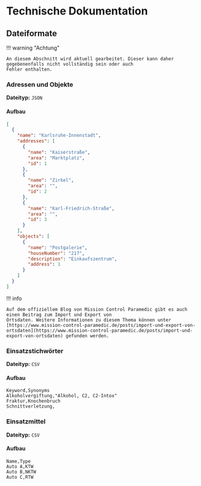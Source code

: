 # Technische Dokumentation

## Dateiformate

!!! warning "Achtung"

    An diesem Abschnitt wird aktuell gearbeitet. Dieser kann daher gegebenenfalls nicht vollständig sein oder auch 
    Fehler enthalten.

### Adressen und Objekte

**Dateityp:** `JSON`

#### Aufbau

```json title="Beispieldatei"
[
  {
    "name": "Karlsruhe-Innenstadt",
    "addresses": [
      {
        "name": "Kaiserstraße",
        "area": "Marktplatz",
        "id": 1
      },
      {
        "name": "Zirkel",
        "area": "",
        "id": 2
      },
      {
        "name": "Karl-Friedrich-Straße",
        "area": "",
        "id": 3
      }
    ],
    "objects": [
      {
        "name": "Postgalerie",
        "houseNumber": "217",
        "description": "Einkaufszentrum",
        "address": 1
      }
    ]
  }
]
```

!!! info

    Auf dem offiziellem Blog von Mission Control Paramedic gibt es auch einen Beitrag zum Import und Export von 
    Ortsdaten. Weitere Informationen zu diesem Thema können unter 
    [https://www.mission-control-paramedic.de/posts/import-und-export-von-ortsdaten](https://www.mission-control-paramedic.de/posts/import-und-export-von-ortsdaten) gefunden werden.

### Einsatzstichwörter

**Dateityp:** `CSV`

#### Aufbau

```text title="Beispieldatei"
Keyword,Synonyms
Alkoholvergiftung,"Alkohol, C2, C2-Intox"
Fraktur,Knochenbruch
Schnittverletzung,
```

### Einsatzmittel

**Dateityp:** `CSV`

#### Aufbau

```text title="Beispieldatei"
Name,Type
Auto A,KTW
Auto B,NKTW
Auto C,RTW
```